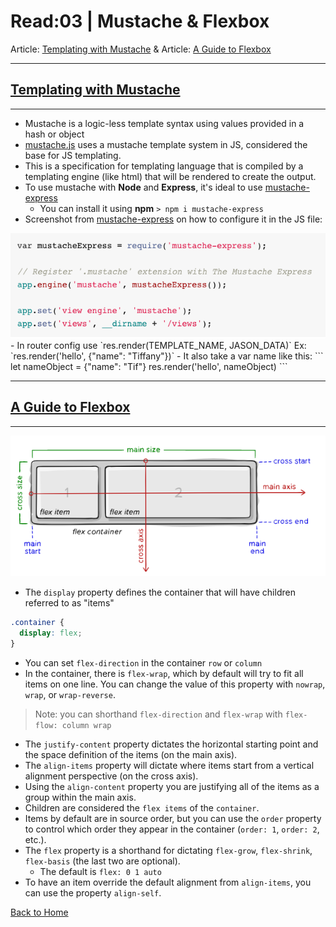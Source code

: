 # Read:03 \| Mustache & Flexbox
Article: [Templating with Mustache](https://medium.com/@1sherlynn/javascript-templating-language-and-engine-mustache-js-with-node-and-express-f4c2530e73b2)  &  Article: [A Guide to Flexbox](https://css-tricks.com/snippets/css/a-guide-to-flexbox/) 


---
## [Templating with Mustache](https://medium.com/@1sherlynn/javascript-templating-language-and-engine-mustache-js-with-node-and-express-f4c2530e73b2)  
---
- Mustache is a logic-less template syntax using values provided in a hash or object
- [mustache.js](https://github.com/janl/mustache.js) uses a mustache template system in JS, considered the base for JS templating.
- This is a specification for templating language that is compiled by a templating engine (like html) that will be rendered to create the output.
- To use mustache with **Node** and **Express**, it's ideal to use [mustache-express](https://www.npmjs.com/package/mustache-express)
  - You can install it using **npm** `> npm i mustache-express`
- Screenshot from [mustache-express](https://www.npmjs.com/package/mustache-express) on how to configure it in the JS file:   
<img src="../images/mustacheexpress.png">
- In router config use `res.render(TEMPLATE_NAME, JASON_DATA)` Ex: `res.render('hello', {"name": "Tiffany"})`
- It also take a var name like this: 
```
let nameObject = {"name": "Tif"}
res.render('hello', nameObject)
```


---
## [A Guide to Flexbox](https://css-tricks.com/snippets/css/a-guide-to-flexbox/)  
---

<img src="../images/cssflexwords.png">

- The `display` property defines the container that will have children referred to as "items"

```css
.container {
  display: flex;
}
```

- You can set `flex-direction` in the container `row` or `column`
- In the container, there is `flex-wrap`, which by default will try to fit all items on one line. You can change the value of this property with `nowrap`, `wrap`, or `wrap-reverse`.

> Note: you can shorthand `flex-direction` and `flex-wrap` with `flex-flow: column wrap`

- The `justify-content` property dictates the horizontal starting point and the space definition of the items (on the main axis).
- The `align-items` property will dictate where items start from a vertical alignment perspective (on the cross axis).
- Using the `align-content` property you are justifying all of the items as a group within the main axis.
- Children are considered the `flex items` of the `container`.
- Items by default are in source order, but you can use the `order` property to control which order they appear in the container (`order: 1`, `order: 2`, etc.).
- The `flex` property is a shorthand for dictating `flex-grow`, `flex-shrink`, `flex-basis` (the last two are optional).
  - The default is `flex: 0 1 auto`
- To have an item override the default alignment from `align-items`, you can use the property `align-self`.


[Back to Home](README.md)